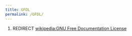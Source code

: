 ```yaml
---
title: GFDL
permalink: /GFDL/
---
```


1.  REDIRECT [wikipedia:GNU Free Documentation License](/atopedia/wikipedia:GNU_Free_Documentation_License "wikilink")
